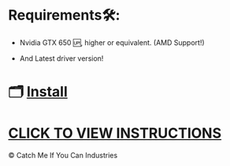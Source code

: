 # Requirements🛠:

   * Nvidia GTX 650 🆙, higher or equivalent. (AMD Support!)

   * And Latest driver version!

# 🗂 [Install]()
# [CLICK TO VIEW INSTRUCTIONS]()

© Catch Me If You Can Industries
